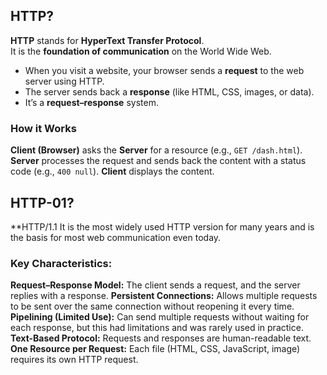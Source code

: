 ## HTTP?
**HTTP** stands for **HyperText Transfer Protocol**.  
It is the **foundation of communication** on the World Wide Web.

- When you visit a website, your browser sends a **request** to the web server using HTTP.
- The server sends back a **response** (like HTML, CSS, images, or data).
- It’s a **request–response** system.

###  How it Works
**Client (Browser)** asks the **Server** for a resource (e.g., `GET /dash.html`).
**Server** processes the request and sends back the content with a status code (e.g., `400 null`).
**Client** displays the content.


## HTTP-01?
**HTTP/1.1 
It is the most widely used HTTP version for many years and is the basis for most web communication even today.

### Key Characteristics:
**Request–Response Model:** The client sends a request, and the server replies with a response.
**Persistent Connections:** Allows multiple requests to be sent over the same connection without reopening it every time.
**Pipelining (Limited Use):** Can send multiple requests without waiting for each response, but this had limitations and was rarely used in practice.
**Text-Based Protocol:** Requests and responses are human-readable text.
**One Resource per Request:** Each file (HTML, CSS, JavaScript, image) requires its own HTTP request.
